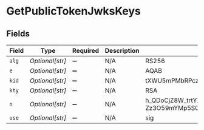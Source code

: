 # GetPublicTokenJwksKeys


## Fields

| Field                                                                                                                                                                                                                                                                                                                                                  | Type                                                                                                                                                                                                                                                                                                                                                   | Required                                                                                                                                                                                                                                                                                                                                               | Description                                                                                                                                                                                                                                                                                                                                            | Example                                                                                                                                                                                                                                                                                                                                                |
| ------------------------------------------------------------------------------------------------------------------------------------------------------------------------------------------------------------------------------------------------------------------------------------------------------------------------------------------------------ | ------------------------------------------------------------------------------------------------------------------------------------------------------------------------------------------------------------------------------------------------------------------------------------------------------------------------------------------------------ | ------------------------------------------------------------------------------------------------------------------------------------------------------------------------------------------------------------------------------------------------------------------------------------------------------------------------------------------------------ | ------------------------------------------------------------------------------------------------------------------------------------------------------------------------------------------------------------------------------------------------------------------------------------------------------------------------------------------------------ | ------------------------------------------------------------------------------------------------------------------------------------------------------------------------------------------------------------------------------------------------------------------------------------------------------------------------------------------------------ |
| `alg`                                                                                                                                                                                                                                                                                                                                                  | *Optional[str]*                                                                                                                                                                                                                                                                                                                                        | :heavy_minus_sign:                                                                                                                                                                                                                                                                                                                                     | N/A                                                                                                                                                                                                                                                                                                                                                    | RS256                                                                                                                                                                                                                                                                                                                                                  |
| `e`                                                                                                                                                                                                                                                                                                                                                    | *Optional[str]*                                                                                                                                                                                                                                                                                                                                        | :heavy_minus_sign:                                                                                                                                                                                                                                                                                                                                     | N/A                                                                                                                                                                                                                                                                                                                                                    | AQAB                                                                                                                                                                                                                                                                                                                                                   |
| `kid`                                                                                                                                                                                                                                                                                                                                                  | *Optional[str]*                                                                                                                                                                                                                                                                                                                                        | :heavy_minus_sign:                                                                                                                                                                                                                                                                                                                                     | N/A                                                                                                                                                                                                                                                                                                                                                    | tXWU5mPMbRPczpbQwi6vbhLF4GgF3wlMDSyqo7pfeiw=                                                                                                                                                                                                                                                                                                           |
| `kty`                                                                                                                                                                                                                                                                                                                                                  | *Optional[str]*                                                                                                                                                                                                                                                                                                                                        | :heavy_minus_sign:                                                                                                                                                                                                                                                                                                                                     | N/A                                                                                                                                                                                                                                                                                                                                                    | RSA                                                                                                                                                                                                                                                                                                                                                    |
| `n`                                                                                                                                                                                                                                                                                                                                                    | *Optional[str]*                                                                                                                                                                                                                                                                                                                                        | :heavy_minus_sign:                                                                                                                                                                                                                                                                                                                                     | N/A                                                                                                                                                                                                                                                                                                                                                    | h_QDoCjZ8W_trtYXaP7_S22wf5r5Wd9XBLED78oT44bJjQXn8ddcFV8Hik65_4IYXVX_hTTU4zpxe3H8vx2j7-Zz3O59mYMp5S0MzODNEdf5Y_2o19eis0brmAJniixsNlQ9LlYkdrVamrgaxHu3ZpP_99zkfFybYeuYoQNzb3PyrT8xVnz_USs_nlFMHpGUxvvz7gfKPqxcLvgLJr4cwI9yzaSY9CD4qW181QVcnL_WzpQ8xx6AuhhHZQ1l_3GG4InTk8ahE7U2ZHVu8RrX6d01pMgc3piEcet9RgFLnhbTg3YIiKGoAbN42wJn_x3lgIAC42T9mbmTsHyUdS6nUQ |
| `use`                                                                                                                                                                                                                                                                                                                                                  | *Optional[str]*                                                                                                                                                                                                                                                                                                                                        | :heavy_minus_sign:                                                                                                                                                                                                                                                                                                                                     | N/A                                                                                                                                                                                                                                                                                                                                                    | sig                                                                                                                                                                                                                                                                                                                                                    |